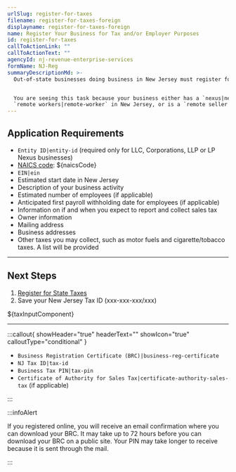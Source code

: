 ```yaml
---
urlSlug: register-for-taxes
filename: register-for-taxes-foreign
displayname: register-for-taxes-foreign
name: Register Your Business for Tax and/or Employer Purposes
id: register-for-taxes
callToActionLink: ""
callToActionText: ""
agencyId: nj-revenue-enterprise-services
formName: NJ-Reg
summaryDescriptionMd: >-
  Out-of-state businesses doing business in New Jersey must register for State taxes.


  You are seeing this task because your business either has a `nexus|nexus-business` in New Jersey,
  `remote workers|remote-worker` in New Jersey, or is a `remote seller|remote-seller` in New Jersey.
---
```


## Application Requirements

- `Entity ID|entity-id` (required only for LLC, Corporations, LLP or LP Nexus businesses)
- [NAICS code](/tasks/naics-code-determination): ${naicsCode}
- `EIN|ein`
- Estimated start date in New Jersey
- Description of your business activity
- Estimated number of employees (if applicable)
- Anticipated first payroll withholding date for employees (if applicable)
- Information on if and when you expect to report and collect sales tax
- Owner information
- Mailing address
- Business addresses
- Other taxes you may collect, such as motor fuels and cigarette/tobacco taxes. A list will be provided

---

## Next Steps

1. [Register for State Taxes](https://www.njportal.com/DOR/BusinessRegistration)
2. Save your New Jersey Tax ID (xxx-xxx-xxx/xxx)

${taxInputComponent}

---

:::callout{ showHeader="true" headerText="" showIcon="true" calloutType="conditional" }

- `Business Registration Certificate (BRC)|business-reg-certificate`
- `NJ Tax ID|tax-id`
- `Business Tax PIN|tax-pin`
- `Certificate of Authority for Sales Tax|certificate-authority-sales-tax` (if applicable)

:::

:::infoAlert

If you registered online, you will receive an email confirmation where you can download your BRC. It may take up to 72 hours before you can download your BRC on a public site. Your PIN may take longer to receive because it is sent through the mail.

:::
